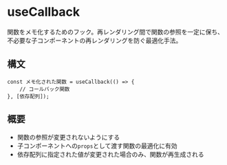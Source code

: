 # useCallback

関数をメモ化するためのフック。再レンダリング間で関数の参照を一定に保ち、不必要な子コンポーネントの再レンダリングを防ぐ最適化手法。

## 構文

```tsx
const メモ化された関数 = useCallback(() => {
    // コールバック関数
}, [依存配列]);
```

## 概要

- 関数の参照が変更されないようにする
- 子コンポーネントへの`props`として渡す関数の最適化に有効
- 依存配列に指定された値が変更された場合のみ、関数が再生成される
